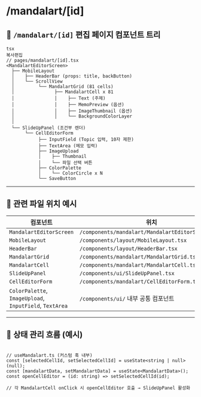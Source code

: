 # /mandalart/[id]

## 🧩 `/mandalart/[id]` 편집 페이지 컴포넌트 트리

```tsx
tsx
복사편집
// pages/mandalart/[id].tsx
<MandalartEditorScreen>
  ├── MobileLayout
  │    ├── HeaderBar (props: title, backButton)
  │    └── ScrollView
  │         └── MandalartGrid (81 cells)
  │               ├── MandalartCell x 81
  │               │    ├── Text (주제)
  │               │    ├── MemoPreview (옵션)
  │               │    ├── ImageThumbnail (옵션)
  │               │    └── BackgroundColorLayer
  │
  └── SlideUpPanel (조건부 렌더)
       └── CellEditorForm
            ├── InputField (Topic 입력, 10자 제한)
            ├── TextArea (메모 입력)
            ├── ImageUpload
            │    ├── Thumbnail
            │    └── 파일 선택 버튼
            ├── ColorPalette
            │    └── ColorCircle x N
            └── SaveButton

```

---

## 📁 관련 파일 위치 예시

| 컴포넌트 | 위치 |
| --- | --- |
| `MandalartEditorScreen` | `/components/mandalart/MandalartEditorScreen.tsx` |
| `MobileLayout` | `/components/layout/MobileLayout.tsx` |
| `HeaderBar` | `/components/layout/HeaderBar.tsx` |
| `MandalartGrid` | `/components/mandalart/MandalartGrid.tsx` |
| `MandalartCell` | `/components/mandalart/MandalartCell.tsx` |
| `SlideUpPanel` | `/components/ui/SlideUpPanel.tsx` |
| `CellEditorForm` | `/components/mandalart/CellEditorForm.tsx` |
| `ColorPalette`, `ImageUpload`, `InputField`, `TextArea` | `/components/ui/` 내부 공통 컴포넌트 |

---

## 🔧 상태 관리 흐름 (예시)

```

// useMandalart.ts (커스텀 훅 내부)
const [selectedCellId, setSelectedCellId] = useState<string | null>(null);
const [mandalartData, setMandalartData] = useState<MandalartData>();
const openCellEditor = (id: string) => setSelectedCellId(id);

// 각 MandalartCell onClick 시 openCellEditor 호출 → SlideUpPanel 활성화

```